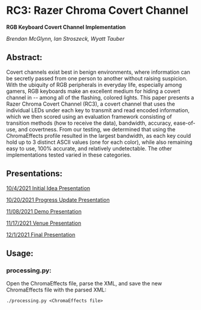 # RC3: Razer Chroma Covert Channel
**RGB Keyboard Covert Channel Implementation**

*Brendan McGlynn, Ian Stroszeck, Wyatt Tauber*

## Abstract:

Covert channels exist best in benign environments, where information can be secretly passed from one person to another without raising suspicion. With the ubiquity of RGB peripherals in everyday life, especially among gamers, RGB keyboards make an excellent medium for hiding a covert channel in -- among all of the flashing, colored lights. This paper presents a Razer Chroma Covert Channel (RC3), a covert channel that uses the individual LEDs under each key to transmit and read encoded information, which we then scored using an evaluation framework consisting of transition methods (how to receive the data), bandwidth, accuracy, ease-of-use, and covertness. From our testing, we determined that using the ChromaEffects profile resulted in the largest bandwidth, as each key could hold up to 3 distinct ASCII values (one for each color), while also remaining easy to use, 100\% accurate, and relatively undetectable. The other implementations tested varied in these categories.

## Presentations:

[10/4/2021 Initial Idea Presentation](https://docs.google.com/presentation/d/1ubBkI0SmQaPemvky5MYLoTU6EjmY03P7WYBV3YcpTIg/edit?usp=sharing)

[10/20/2021 Progress Update Presentation](https://docs.google.com/presentation/d/1xvYmN7fN6vC1pj39nVuiw1uiE4QxeTgY0xgGsTU9DkI/edit?usp=sharing)

[11/08/2021 Demo Presentation](https://docs.google.com/presentation/d/1FGauN4EQoT6zvseTLbWzmSN0goxm-Ab_IeFHTqF6Zp8/edit?usp=sharing)

[11/17/2021 Venue Presentation](https://docs.google.com/presentation/d/1ZDV7YKsPH-JGDdBGoBPdmB7Uhcm8rM1nPqrbN8dl610/edit?usp=sharing)

[12/1/2021 Final Presentation](https://docs.google.com/presentation/d/1OmoCHqMvZjOzoyObxk5X6gf6WpRhL1m_t9W6NUwXFro/edit?usp=sharing)

## Usage:
### processing.py:
Open the ChromaEffects file, parse the XML, and save the new ChromaEffects file with the parsed XML:

```./processing.py <ChromaEffects file>```
